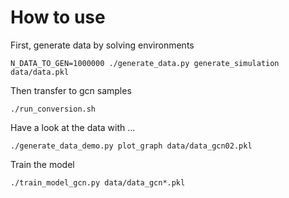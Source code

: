 # How to use
First, generate data by solving environments
```
N_DATA_TO_GEN=1000000 ./generate_data.py generate_simulation data/data.pkl
```

<!-- Merge the files
```
./generate_data.py merge_files -m data/data*.pkl
``` -->

Then transfer to gcn samples
```
./run_conversion.sh
```

Have a look at the data with ...
```
./generate_data_demo.py plot_graph data/data_gcn02.pkl
```

Train the model
```
./train_model_gcn.py data/data_gcn*.pkl
```

<!-- Evaluate the model with ..
```
./evaluate_model_classification.py my_model.h5
``` -->

